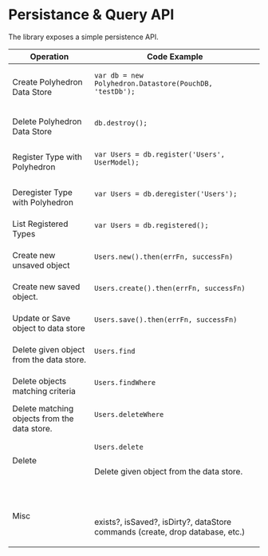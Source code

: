 # Persistance & Query API 

The library exposes a simple persistence API.

<table>
    <thead>
        <tr>
            <th>
                Operation
            </th>
            <th>
                Code Example
            </th>
        </tr>
    </thead>
    <tbody>
        <tr>
            <td>
                <div>
                    Create Polyhedron Data Store
                </div>
            </td>
            <td>
                <pre>
<code>var db = new Polyhedron.Datastore(PouchDB, 'testDb');</code>
                </pre>
            </td>
        </tr>
        <tr>
            <td>
                <div>
                    Delete Polyhedron Data Store
                </div>
            </td>
            <td>
                <pre>
<code>db.destroy();</code>
                </pre>
            </td>
        </tr>
        <tr>
            <td>
                <div>
                    Register Type with Polyhedron
                </div>
            </td>
            <td>
                <pre>
<code>var Users = db.register('Users', UserModel);</code>
                </pre>
            </td>
        </tr>
        <tr>
            <td>
                <div>
                    Deregister Type with Polyhedron
                </div>
            </td>
            <td>
                <pre>
<code>var Users = db.deregister('Users');</code>
                </pre>
            </td>
        </tr>
        <tr>
            <td>
                <div>
                    List Registered Types
                </div>
            </td>
            <td>
                <pre>
<code>var Users = db.registered();</code>
                </pre>
            </td>
        </tr>
        <tr>
            <td>
                <div>
                    Create new unsaved object
                </div>
            </td>
            <td>
                <pre>
<code>Users.new().then(errFn, successFn)</code>
                </pre>
            </td>
        </tr>
        <tr>
            <td>
                <div>
                    Create new saved object.
                </div>
            </td>
            <td>
                <pre>
<code>Users.create().then(errFn, successFn)</code>
                </pre>
            </td>
        </tr>
        <tr>
            <td>
                <div>
                    Update or Save object to data store
                </div>
            </td>
            <td>
                <pre>
<code>Users.save().then(errFn, successFn)</code>
                </pre>
            </td>
        </tr>
        <tr>
            <td><div>Delete given object from the data store.</div></td>
            <td>
                <pre>
<code>Users.find</code>
                </pre>
            </td>
        </tr>
        <tr>
            <td><div>Delete objects matching criteria</div></td>
            <td>
                <pre>
<code>Users.findWhere</code>
                </pre>
            </td>
        </tr>
        <tr>
            <td><div>Delete matching objects from the data store.</div></td>
            <td>
                <pre>
<code>Users.deleteWhere</code>
                </pre>
            </td>
        </tr>
        <tr>
            <td>Delete</td>
            <td>
                <pre>
<code>Users.delete</code>
                </pre>
                <p>Delete given object from the data store.</p>
            </td>
        </tr>
        <tr>
            <td><div>Misc</div></td>
            <td>
                <pre>
<code></code>
                </pre>
                <p>exists?, isSaved?, isDirty?, dataStore commands (create, drop database, etc.)</p>
            </td>
        </tr>
    </tbody>
</table>
